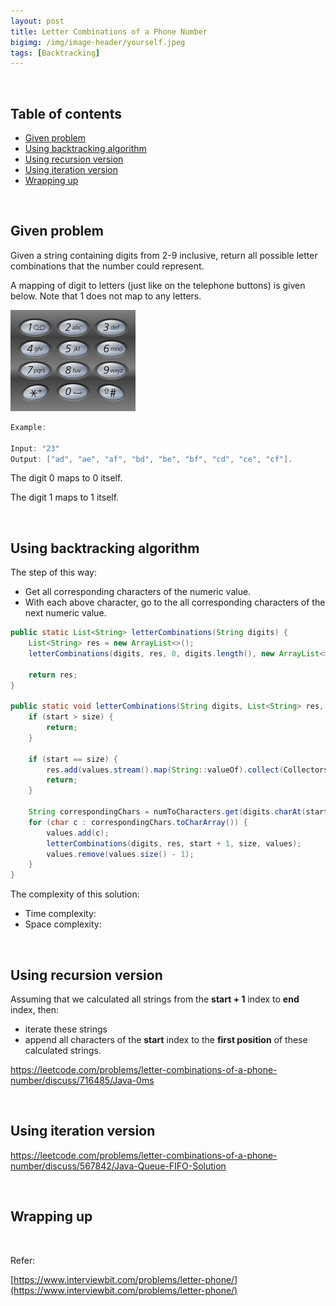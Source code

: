 ```yaml
---
layout: post
title: Letter Combinations of a Phone Number
bigimg: /img/image-header/yourself.jpeg
tags: [Backtracking]
---
```




<br>

## Table of contents
- [Given problem](#given-problem)
- [Using backtracking algorithm](#using-backtracking-algorithm)
- [Using recursion version](#using-recursion-version)
- [Using iteration version](#using-iteration-version)
- [Wrapping up](#wrapping-up)


<br>

## Given problem

Given a string containing digits from 2-9 inclusive, return all possible letter combinations that the number could represent.

A mapping of digit to letters (just like on the telephone buttons) is given below. Note that 1 does not map to any letters.

![](../img/Algorithm/backtracking/letter-phone.png)

```java
Example:

Input: "23"
Output: ["ad", "ae", "af", "bd", "be", "bf", "cd", "ce", "cf"].
```

The digit 0 maps to 0 itself.

The digit 1 maps to 1 itself.

<br>

## Using backtracking algorithm

The step of this way:
- Get all corresponding characters of the numeric value.
- With each above character, go to the all corresponding characters of the next numeric value.


```java
public static List<String> letterCombinations(String digits) {
    List<String> res = new ArrayList<>();
    letterCombinations(digits, res, 0, digits.length(), new ArrayList<>());

    return res;
}

public static void letterCombinations(String digits, List<String> res, int start, int size, List<Character> values) {
    if (start > size) {
        return;
    }

    if (start == size) {
        res.add(values.stream().map(String::valueOf).collect(Collectors.joining()));
        return;
    }

    String correspondingChars = numToCharacters.get(digits.charAt(start));
    for (char c : correspondingChars.toCharArray()) {
        values.add(c);
        letterCombinations(digits, res, start + 1, size, values);
        values.remove(values.size() - 1);
    }
}
```

The complexity of this solution:
- Time complexity: 
- Space complexity:

<br>

## Using recursion version

Assuming that we calculated all strings from the **start + 1** index to **end** index, then:
- iterate these strings
- append all characters of the **start** index to the **first position** of these calculated strings.

https://leetcode.com/problems/letter-combinations-of-a-phone-number/discuss/716485/Java-0ms


<br>

## Using iteration version

https://leetcode.com/problems/letter-combinations-of-a-phone-number/discuss/567842/Java-Queue-FIFO-Solution


<br>

## Wrapping up




<br>

Refer:

[https://www.interviewbit.com/problems/letter-phone/](https://www.interviewbit.com/problems/letter-phone/)